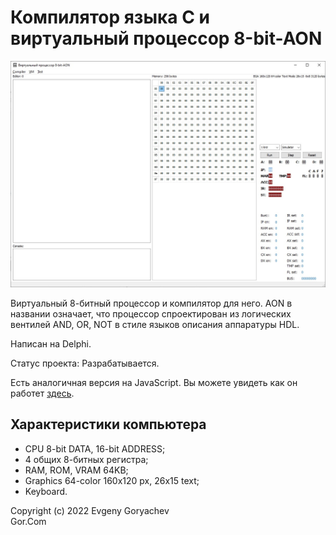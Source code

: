 # Компилятор языка С и виртуальный процессор 8-bit-AON 

![Screenshot1.jpg](Screenshot1.jpg)

Виртуальный 8-битный процессор и компилятор для него.
AON в названии означает, что процессор спроектирован из логических вентилей AND, OR, NOT в стиле языков описания аппаратуры HDL.

Написан на Delphi.

Статус проекта: Разрабатывается.

Есть аналогичная версия на JavaScript. Вы можете увидеть как он работет [здесь](https://gorcomcomputing.github.io/8-bit-AON-Computer/). 

## Характеристики компьютера
- CPU 8-bit DATA, 16-bit ADDRESS;
- 4 общих 8-битных регистра;
- RAM, ROM, VRAM 64KB;
- Graphics 64-color 160x120 px, 26x15 text;
- Keyboard.


Copyright (c) 2022 Evgeny Goryachev  
Gor.Com 

